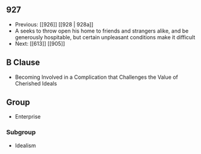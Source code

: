 ## 927
- Previous: [[926]] [[928 | 928a]] 
- A seeks to throw open his home to friends and strangers alike, and be generously hospitable, but certain unpleasant conditions make it difficult
- Next: [[613]] [[905]] 

## B Clause
- Becoming Involved in a Complication that Challenges the Value of Cherished Ideals

## Group
- Enterprise

### Subgroup
- Idealism

